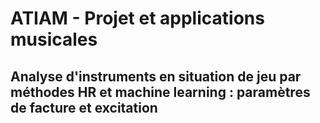 # ATIAM - Projet et applications musicales

## Analyse d'instruments en situation de jeu par méthodes HR et machine learning : paramètres de facture et excitation